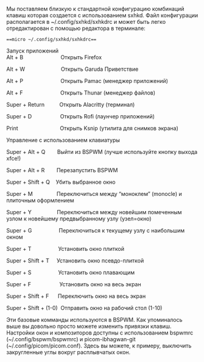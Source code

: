 Мы поставляем близкую к стандартной конфигурацию комбинаций клавиш которая создается с использованием sxhkd. Файл конфигурации располагается в ~/.config/sxhkd/sxhkdrc и может быть легко отредактирован с помощью редактора в терминале:

`==micro ~/.config/sxhkd/sxhkdrc==`

Запуск приложений  
Alt + B                         Открыть Firefox

Alt + W                        Открыть Garuda Приветствие

Alt + P                         Открыть Pamac (менеджер приложений)

Alt + F                         Открыть Thunar (менеджер файлов)

Super + Return          Открыть Alacritty (терминал)

Super + D                   Открыть Rofi (лаунчер приложений)

Print                            Открыть Ksnip (утилита для снимков экрана)

Управление с использованием клавиатуры

Super + Alt + Q        Выйти из BSPWM (лучше используйте кнопку выхода xfce!)

Super + Alt + R        Перезапустить BSPWM

Super + Shift + Q    Убить выбранное окно

Super + M                Переключиться между “моноклем” (monocle) и плиточным оформлением

Super + Y                 Переключиться между новейшим помеченным узлом к новейшему предвыбранному узлу (узел=окно)

Super + G                  Переключиться к текущему узлу с наибольшим окном

Super + T                  Установить окно плиткой

Super + Shift + T     Установить окно псевдо-плиткой

Super + S                  Установить окно плавающим

Super + F                   Установить окно на весь экран

Super + Shift + F      Переключить окно на весь экран

Super + Shift + (1-0)  Отправить окно на рабочий стол (1-10)

Эти базовые комманды используются в BSPWM. Как упоминалось выше вы довольно просто можете изменить привязки клавиш.  
Настройки окон и композиторов доступны с использованием bspwmrc (~/.config/bspwm/bspwmrc) и picom-ibhagwan-git (~/.config/picom/picom.conf). Здесь вы можете, к примеру, выключить закругленные углы вокруг расплывчатых окон.